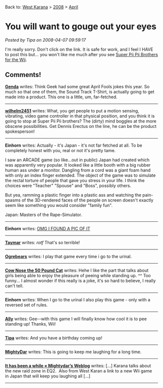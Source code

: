 Back to: [West Karana](/posts/westkarana.md) > [2008](/posts/2008/westkarana.md) > [April](./westkarana.md)
# You will want to gouge out your eyes

*Posted by Tipa on 2008-04-07 09:59:17*

I'm really sorry. Don't click on the link. It is safe for work, and I feel I HAVE to post this but... you won't like me much after you see [Super Pii Pii Brothers for the Wii](http://www.thinkgeek.com/stuff/41/superpiipii.html).
## Comments!

**[Genda](http://www.thegrouchygamer.com)** writes: Think Geek had some great April Fools jokes this year. So much so that one of them, the Sound Track T-Shirt, is actually going to get made into a product. This one is a little, um, far-fetched.

---

**[wilhelm2451](http://tagn.wordpress.com)** writes: What, you get people to put a motion sensing, vibrating, video game controller in that physical position, and you think it is going to stop at Super Pii Pii brothers? The (dirty) mind boggles at the more obscene possibilities. Get Dennis Erectus on the line, he can be the product spokesperson!

---

**Einhorn** writes: Actually - it's Japan - it's not far fetched at all. To be completely honest with you, real or not it's pretty tame.

I saw an ARCADE game (so like...out in public) Japan had created which was apparently very popular. It looked like a little booth with a big rubber human ass under a monitor. Dangling from a cord was a giant foam hand with only an index finger extended. The object of the game was to simulate the rectal torture of people that gave you stress in your life. I think the choices were "Teacher" "Spouse" and "Boss", possibly others.

But yea, ramming a plastic finger into a plastic ass and watching the pain-spasms of the 3D-rendered faces of the people on screen doesn't exactly seem like something you would consider "family fun".

Japan: Masters of the Rape-Simulator.

---

**Einhorn** writes:  [OMG I FOUND A PIC OF IT](http://img210.imageshack.us/img210/5997/naughty02aob0.jpg) 

---

**[Taymar](http://www.mmorpg-info.org)** writes: *rotf* That's so terrible!

---

**[Ogrebears](http://ogrebear.com)** writes: I play that game every time i go to the urinal.

---

**[Cow Nose the 50 Pound Cat](http://cownosethe50poundcat.blogspot.com)** writes: Hehe I like the part that talks about girls being able to enjoy the pleasure of peeing while standing up. ^^ Too funny... I almost wonder if this really is a joke, it's so hard to believe, I really can't tell.

---

**Einhorn** writes: When I go to the urinal I also play this game - only with a reversed set of rules.

---

**[Ally](http://www.toomanyanimals.blogspot.com)** writes: Gee--with this game I will finally know how cool it is to pee standing up! Thanks, Wii!

---

**[Tipa](https://chasingdings.com)** writes: And you have a birthday coming up!

---

**[MightyDar](http://www.mightydar.wordpress.com)** writes: This is going to keep me laughing for a long time.

---

**[It has been a while &laquo; Mightydar&#8217;s Weblog](http://mightydar.wordpress.com/2008/04/09/it-has-been-a-while/)** writes: [...] Karana talks about the new raid zone in EQ2.  Also from West Karan a link to a new Wii game in Japan that will keep you laughing all [...]

---

